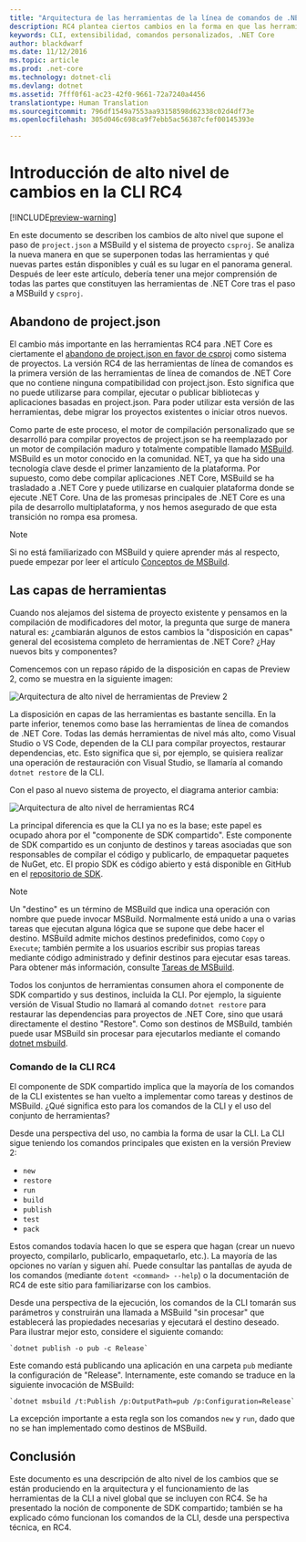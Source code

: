 ```yaml
---
title: "Arquitectura de las herramientas de la línea de comandos de .NET Core Tools RC4 | Microsoft Docs"
description: RC4 plantea ciertos cambios en la forma en que las herramientas generales de .NET Core se superponen.
keywords: CLI, extensibilidad, comandos personalizados, .NET Core
author: blackdwarf
ms.date: 11/12/2016
ms.topic: article
ms.prod: .net-core
ms.technology: dotnet-cli
ms.devlang: dotnet
ms.assetid: 7fff0f61-ac23-42f0-9661-72a7240a4456
translationtype: Human Translation
ms.sourcegitcommit: 796df1549a7553aa93158598d62338c02d4df73e
ms.openlocfilehash: 305d046c698ca9f7ebb5ac56387cfef00145393e

---
```


# <a name="high-level-overview-of-changes-in-cli-rc4"></a>Introducción de alto nivel de cambios en la CLI RC4

[!INCLUDE[preview-warning](../../../includes/warning.md)]

En este documento se describen los cambios de alto nivel que supone el paso de `project.json` a MSBuild y el sistema de proyecto `csproj`. Se analiza la nueva manera en que se superponen todas las herramientas y qué nuevas partes están disponibles y cuál es su lugar en el panorama general. Después de leer este artículo, debería tener una mejor comprensión de todas las partes que constituyen las herramientas de .NET Core tras el paso a MSBuild y `csproj`. 

## <a name="moving-away-from-projectjson"></a>Abandono de project.json
El cambio más importante en las herramientas RC4 para .NET Core es ciertamente el [abandono de project.json en favor de csproj](https://blogs.msdn.microsoft.com/dotnet/2016/05/23/changes-to-project-json/) como sistema de proyectos. La versión RC4 de las herramientas de línea de comandos es la primera versión de las herramientas de línea de comandos de .NET Core que no contiene ninguna compatibilidad con project.json. Esto significa que no puede utilizarse para compilar, ejecutar o publicar bibliotecas y aplicaciones basadas en project.json. Para poder utilizar esta versión de las herramientas, debe migrar los proyectos existentes o iniciar otros nuevos. 

Como parte de este proceso, el motor de compilación personalizado que se desarrolló para compilar proyectos de project.json se ha reemplazado por un motor de compilación maduro y totalmente compatible llamado [MSBuild](https://github.com/Microsoft/msbuild). MSBuild es un motor conocido en la comunidad. NET, ya que ha sido una tecnología clave desde el primer lanzamiento de la plataforma. Por supuesto, como debe compilar aplicaciones .NET Core, MSBuild se ha trasladado a .NET Core y puede utilizarse en cualquier plataforma donde se ejecute .NET Core. Una de las promesas principales de .NET Core es una pila de desarrollo multiplataforma, y nos hemos asegurado de que esta transición no rompa esa promesa.

> [!NOTE]
> Si no está familiarizado con MSBuild y quiere aprender más al respecto, puede empezar por leer el artículo [Conceptos de MSBuild](https://docs.microsoft.com/visualstudio/msbuild/msbuild-concepts). 

## <a name="the-tooling-layers"></a>Las capas de herramientas
Cuando nos alejamos del sistema de proyecto existente y pensamos en la compilación de modificadores del motor, la pregunta que surge de manera natural es: ¿cambiarán algunos de estos cambios la "disposición en capas" general del ecosistema completo de herramientas de .NET Core? ¿Hay nuevos bits y componentes?

Comencemos con un repaso rápido de la disposición en capas de Preview 2, como se muestra en la siguiente imagen:

![Arquitectura de alto nivel de herramientas de Preview 2](media/p2-arch.png)

La disposición en capas de las herramientas es bastante sencilla. En la parte inferior, tenemos como base las herramientas de línea de comandos de .NET Core. Todas las demás herramientas de nivel más alto, como Visual Studio o VS Code, dependen de la CLI para compilar proyectos, restaurar dependencias, etc. Esto significa que si, por ejemplo, se quisiera realizar una operación de restauración con Visual Studio, se llamaría al comando `dotnet restore` de la CLI. 

Con el paso al nuevo sistema de proyecto, el diagrama anterior cambia: 

![Arquitectura de alto nivel de herramientas RC4](media/p3-arch.png)

La principal diferencia es que la CLI ya no es la base; este papel es ocupado ahora por el "componente de SDK compartido". Este componente de SDK compartido es un conjunto de destinos y tareas asociadas que son responsables de compilar el código y publicarlo, de empaquetar paquetes de NuGet, etc. El propio SDK es código abierto y está disponible en GitHub en el [repositorio de SDK](https://github.com/dotnet/sdk). 

> [!NOTE]
> Un "destino" es un término de MSBuild que indica una operación con nombre que puede invocar MSBuild. Normalmente está unido a una o varias tareas que ejecutan alguna lógica que se supone que debe hacer el destino. MSBuild admite michos destinos predefinidos, como `Copy` o `Execute`; también permite a los usuarios escribir sus propias tareas mediante código administrado y definir destinos para ejecutar esas tareas. Para obtener más información, consulte [Tareas de MSBuild](https://docs.microsoft.com/visualstudio/msbuild/msbuild-tasks). 

Todos los conjuntos de herramientas consumen ahora el componente de SDK compartido y sus destinos, incluida la CLI. Por ejemplo, la siguiente versión de Visual Studio no llamará al comando `dotnet restore` para restaurar las dependencias para proyectos de .NET Core, sino que usará directamente el destino "Restore". Como son destinos de MSBuild, también puede usar MSBuild sin procesar para ejecutarlos mediante el comando [dotnet msbuild](dotnet-msbuild.md). 

### <a name="rc4-cli-commands"></a>Comando de la CLI RC4
El componente de SDK compartido implica que la mayoría de los comandos de la CLI existentes se han vuelto a implementar como tareas y destinos de MSBuild. ¿Qué significa esto para los comandos de la CLI y el uso del conjunto de herramientas? 

Desde una perspectiva del uso, no cambia la forma de usar la CLI. La CLI sigue teniendo los comandos principales que existen en la versión Preview 2:

* `new`
* `restore`
* `run` 
* `build`
* `publish`
* `test`
* `pack` 

Estos comandos todavía hacen lo que se espera que hagan (crear un nuevo proyecto, compilarlo, publicarlo, empaquetarlo, etc.). La mayoría de las opciones no varían y siguen ahí. Puede consultar las pantallas de ayuda de los comandos (mediante `dotent <command> --help`) o la documentación de RC4 de este sitio para familiarizarse con los cambios. 

Desde una perspectiva de la ejecución, los comandos de la CLI tomarán sus parámetros y construirán una llamada a MSBuild "sin procesar" que establecerá las propiedades necesarias y ejecutará el destino deseado. Para ilustrar mejor esto, considere el siguiente comando: 

    `dotnet publish -o pub -c Release`
    
Este comando está publicando una aplicación en una carpeta `pub` mediante la configuración de "Release". Internamente, este comando se traduce en la siguiente invocación de MSBuild: 

    `dotnet msbuild /t:Publish /p:OutputPath=pub /p:Configuration=Release`

La excepción importante a esta regla son los comandos `new` y `run`, dado que no se han implementado como destinos de MSBuild. 

## <a name="conclusion"></a>Conclusión 
Este documento es una descripción de alto nivel de los cambios que se están produciendo en la arquitectura y el funcionamiento de las herramientas de la CLI a nivel global que se incluyen con RC4. Se ha presentado la noción de componente de SDK compartido; también se ha explicado cómo funcionan los comandos de la CLI, desde una perspectiva técnica, en RC4.


<!--HONumber=Feb17_HO2-->


